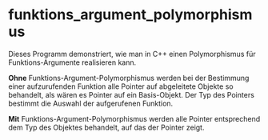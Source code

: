 # funktions_argument_polymorphismus
Dieses Programm demonstriert, wie man in C++ einen Polymorphismus für
Funktions-Argumente realisieren kann.

**Ohne** Funktions-Argument-Polymorphismus werden bei der
Bestimmung einer aufzurufenden Funktion alle Pointer auf abgeleitete Objekte
so behandelt, als wären es Pointer auf ein Basis-Objekt. Der Typ des Pointers
bestimmt die Auswahl der aufgerufenen Funktion.

**Mit** Funktions-Argument-Polymorphismus werden alle Pointer
entsprechend dem Typ des Objektes behandelt, auf das der Pointer zeigt.
